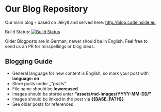 # Our Blog Repository

Our main blog - based on Jekyll and served here:
http://blog.codeinside.eu

Build Status:
[![Build Status](https://travis-ci.org/Code-Inside/Blog.svg?branch=gh-pages)](https://travis-ci.org/Code-Inside/Blog)

Older Blogposts are in German, newer should be in English. Feel free to send us an PR for misspellings or blog ideas.

## Blogging Guide

* General language for new content is English, so mark your post with __language: en__
* Store posts under __"_posts"__
* File name should be __lowercased__
* Images should be stored unter __"assets/md-images/YYYY-MM-DD/"__
* Images should be linked in the post via __{{BASE_PATH}}__
* See older posts for references
